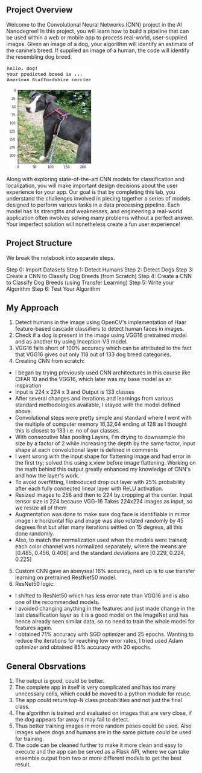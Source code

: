 [//]: # (Image References)

[image1]: ./images/sample_dog_output.png "Sample Output"
[image2]: ./images/vgg16_model.png "VGG-16 Model Layers"
[image3]: ./images/vgg16_model_draw.png "VGG16 Model Figure"


## Project Overview

Welcome to the Convolutional Neural Networks (CNN) project in the AI Nanodegree! In this project, you will learn how to build a pipeline that can be used within a web or mobile app to process real-world, user-supplied images.  Given an image of a dog, your algorithm will identify an estimate of the canine’s breed.  If supplied an image of a human, the code will identify the resembling dog breed.  

![Sample Output][image1]

Along with exploring state-of-the-art CNN models for classification and localization, you will make important design decisions about the user experience for your app.  Our goal is that by completing this lab, you understand the challenges involved in piecing together a series of models designed to perform various tasks in a data processing pipeline.  Each model has its strengths and weaknesses, and engineering a real-world application often involves solving many problems without a perfect answer.  Your imperfect solution will nonetheless create a fun user experience!

## Project Structure

We break the notebook into separate steps.

Step 0: Import Datasets
Step 1: Detect Humans
Step 2: Detect Dogs
Step 3: Create a CNN to Classify Dog Breeds (from Scratch)
Step 4: Create a CNN to Classify Dog Breeds (using Transfer Learning)
Step 5: Write your Algorithm
Step 6: Test Your Algorithm

## My Approach

1. Detect humans in the image using OpenCV's implementation of Haar feature-based cascade classifiers to detect human faces in images.
2. Check if a dog is present in the image using VGG16 pretrained model  and as another try using Inception-V3 model.
3. VGG16 falls short of 100% accuracy which can be attributed to the fact that VGG16 gives out only 118 out of 133 dog breed categories.
4. Creating CNN from scratch: 
- I began by trying previously used CNN architectures in this course like CIFAR 10 and the VGG16, which later was my base model as an inspiration
- Input is 224 x 224 x 3 and Output is 133 classes
- After several changes and iterations and learnings from various standard methodologies available, I stayed with the model defined above.
- Convolutional steps were pretty simple and standard where I went with the multiple of computer memory 16,32,64 ending at 128 as I thought this is closest to 133 i.e. no of our classes.
- With consecutive Max pooling Layers, I'm drying to downsample the size by a factor of 2 while increasing the depth by the same factor, input shape at each convolutional layer is defined in comments
- I went wrong with the input shape for flattening image and had error in the first try; solved this using x.view before image flattening. Working on the math behind this output greatly enhanced my knowledge of CNN's and how the layer's work.
- To avoid overfitting, I introduced drop out layer with 25% probability after each fully connected linear layer with ReLU activation.
- Resized images to 256 and then to 224 by cropping at the center. Input tensor size is 224 because VGG-16 Takes 224x224 images as input, so we resize all of them
- Augmentation was done to make sure dog face is identifiable in mirror image i.e horizontal flip and image was also rotated randomly by 45 degrees first but after many iterations settled on 15 degress, all this done randomly.
- Also, to match the normalization used when the models were trained; each color channel was normalized separately, where the means are [0.485, 0.456, 0.406] and the standard deviations are [0.229, 0.224, 0.225]
5. Custom CNN gave an abmyssal 16% accuracy, next up is to use transfer learning on pretrained RestNet50 model.
6. ResNet50 logic:
- I shifted to ResNet50 which has less error rate than VGG16 and is also one of the recommended models.
- I avoided changing anything in the features and just made change in the last classification layer as it is a good model on the ImageNet and has hence already seen similar data, so no need to train the whole model for features again.
- I obtained 71% accuracy with SGD optimizer and 25 epochs. Wanting to reduce the iterations for reaching low error rates, I tried used Adam optimizer and obtained 85% accuracy with 20 epochs.
    
    
## General Obsrvations
1. The output is good, could be better.
2. The complete app in itself is very complicated and has too many unncessary cells, which could be moved to a python module for reuse.
3. The app could return top-N class probabilities and not just the final class.
4. The algorithm is trained and evaluated on images that are very close, if the dog appears far away it may fail to detect.
5. Thus better training images in more random poses could be used. Also images where dogs and humans are in the same picture could be used for training.
6. The code can be cleaned further to make it more clean and easy to execute and the app can be served as a Flask API, where we can take ensemble output from two or more different models to get the best result.
